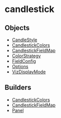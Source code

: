 # <span class="badge package-variant-panelcfg"></span> candlestick

## Objects

 * <span class="badge object-type-enum"></span> [CandleStyle](./object-CandleStyle.md)
 * <span class="badge object-type-class"></span> [CandlestickColors](./object-CandlestickColors.md)
 * <span class="badge object-type-class"></span> [CandlestickFieldMap](./object-CandlestickFieldMap.md)
 * <span class="badge object-type-enum"></span> [ColorStrategy](./object-ColorStrategy.md)
 * <span class="badge object-type-ref"></span> [FieldConfig](./object-FieldConfig.md)
 * <span class="badge object-type-class"></span> [Options](./object-Options.md)
 * <span class="badge object-type-enum"></span> [VizDisplayMode](./object-VizDisplayMode.md)
## Builders

 * <span class="badge builder"></span> [CandlestickColors](./builder-CandlestickColors.md)
 * <span class="badge builder"></span> [CandlestickFieldMap](./builder-CandlestickFieldMap.md)
 * <span class="badge builder"></span> [Panel](./builder-Panel.md)
